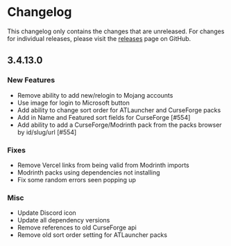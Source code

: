 # Changelog

This changelog only contains the changes that are unreleased. For changes for individual releases, please visit the
[releases](https://github.com/ATLauncher/ATLauncher/releases) page on GitHub.

## 3.4.13.0

### New Features
- Remove ability to add new/relogin to Mojang accounts
- Use image for login to Microsoft button
- Add ability to change sort order for ATLauncher and CurseForge packs
- Add in Name and Featured sort fields for CurseForge [#554]
- Add ability to add a CurseForge/Modrinth pack from the packs browser by id/slug/url [#554]

### Fixes
- Remove Vercel links from being valid from Modrinth imports
- Modrinth packs using dependencies not installing
- Fix some random errors seen popping up

### Misc
- Update Discord icon
- Update all dependency versions
- Remove references to old CurseForge api
- Remove old sort order setting for ATLauncher packs
